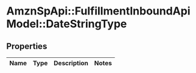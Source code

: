 # AmznSpApi::FulfillmentInboundApiModel::DateStringType

## Properties
Name | Type | Description | Notes
------------ | ------------- | ------------- | -------------

